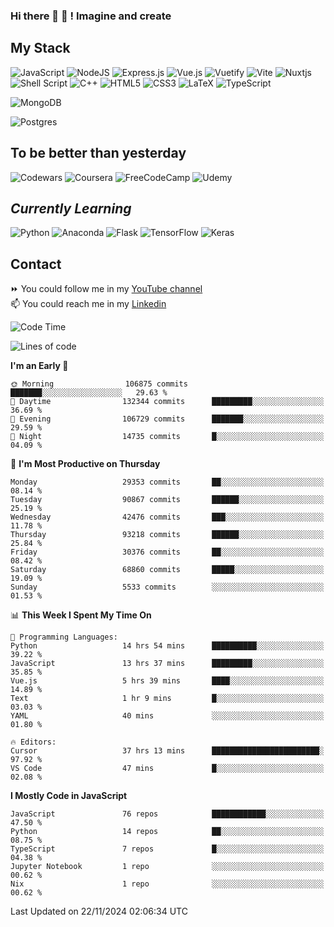 ### Hi there 👋 🤖 ! Imagine and create

## My Stack
![JavaScript](https://img.shields.io/badge/javascript-%23323330.svg?style=for-the-badge&logo=javascript&logoColor=%23F7DF1E) ![NodeJS](https://img.shields.io/badge/node.js-6DA55F?style=for-the-badge&logo=node.js&logoColor=white) <img alt="Express.js" src="https://img.shields.io/badge/express.js%20-%23404d59.svg?&style=for-the-badge"/> ![Vue.js](https://img.shields.io/badge/vuejs-%2335495e.svg?style=for-the-badge&logo=vuedotjs&logoColor=%234FC08D) ![Vuetify](https://img.shields.io/badge/Vuetify-1867C0?style=for-the-badge&logo=vuetify&logoColor=AEDDFF) ![Vite](https://img.shields.io/badge/vite-%23646CFF.svg?style=for-the-badge&logo=vite&logoColor=white) ![Nuxtjs](https://img.shields.io/badge/Nuxt-002E3B?style=for-the-badge&logo=nuxtdotjs&logoColor=#00DC82) ![Shell Script](https://img.shields.io/badge/shell_script-%23121011.svg?style=for-the-badge&logo=gnu-bash&logoColor=white) ![C++](https://img.shields.io/badge/c++-%2300599C.svg?style=for-the-badge&logo=c%2B%2B&logoColor=white) ![HTML5](https://img.shields.io/badge/html5-%23E34F26.svg?style=for-the-badge&logo=html5&logoColor=white) ![CSS3](https://img.shields.io/badge/css3-%231572B6.svg?style=for-the-badge&logo=css3&logoColor=white) ![LaTeX](https://img.shields.io/badge/latex-%23008080.svg?style=for-the-badge&logo=latex&logoColor=white) ![TypeScript](https://img.shields.io/badge/typescript-%23007ACC.svg?style=for-the-badge&logo=typescript&logoColor=white)
<div>
  <img alt="MongoDB" src ="https://img.shields.io/badge/MongoDB-%234ea94b.svg?&style=for-the-badge&logo=mongodb&logoColor=white"/>
  
  ![Postgres](https://img.shields.io/badge/postgres-%23316192.svg?style=for-the-badge&logo=postgresql&logoColor=white)
</div>

## To be better than yesterday
![Codewars](https://img.shields.io/badge/Codewars-B1361E?style=for-the-badge&logo=codewars&logoColor=grey)
  ![Coursera](https://img.shields.io/badge/Coursera-%230056D2.svg?style=for-the-badge&logo=Coursera&logoColor=white)
  ![FreeCodeCamp](https://img.shields.io/badge/Freecodecamp-%23123.svg?&style=for-the-badge&logo=freecodecamp&logoColor=green)
  ![Udemy](https://img.shields.io/badge/Udemy-A435F0?style=for-the-badge&logo=Udemy&logoColor=white)

## *Currently Learning*
![Python](https://img.shields.io/badge/python-3670A0?style=for-the-badge&logo=python&logoColor=ffdd54) ![Anaconda](https://img.shields.io/badge/Anaconda-%2344A833.svg?style=for-the-badge&logo=anaconda&logoColor=white) 
![Flask](https://img.shields.io/badge/flask-%23000.svg?style=for-the-badge&logo=flask&logoColor=white) ![TensorFlow](https://img.shields.io/badge/TensorFlow-%23FF6F00.svg?style=for-the-badge&logo=TensorFlow&logoColor=white) ![Keras](https://img.shields.io/badge/Keras-%23D00000.svg?style=for-the-badge&logo=Keras&logoColor=white)

## Contact
⏩ You could follow me in my <a href="https://www.youtube.com/c/ViktorJimenezF" target="blank">YouTube channel</a>   <br>
📫 You could reach me in my <a href="https://www.linkedin.com/in/victorjuanjimenez/" target="blank">Linkedin</a>  

<!--START_SECTION:waka-->
![Code Time](http://img.shields.io/badge/Code%20Time-2%2C952%20hrs-blue)

![Lines of code](https://img.shields.io/badge/From%20Hello%20World%20I%27ve%20Written-514.4%20million%20lines%20of%20code-blue)

**I'm an Early 🐤** 

```text
🌞 Morning                106875 commits      ███████░░░░░░░░░░░░░░░░░░   29.63 % 
🌆 Daytime                132344 commits      █████████░░░░░░░░░░░░░░░░   36.69 % 
🌃 Evening                106729 commits      ███████░░░░░░░░░░░░░░░░░░   29.59 % 
🌙 Night                  14735 commits       █░░░░░░░░░░░░░░░░░░░░░░░░   04.09 % 
```
📅 **I'm Most Productive on Thursday** 

```text
Monday                   29353 commits       ██░░░░░░░░░░░░░░░░░░░░░░░   08.14 % 
Tuesday                  90867 commits       ██████░░░░░░░░░░░░░░░░░░░   25.19 % 
Wednesday                42476 commits       ███░░░░░░░░░░░░░░░░░░░░░░   11.78 % 
Thursday                 93218 commits       ██████░░░░░░░░░░░░░░░░░░░   25.84 % 
Friday                   30376 commits       ██░░░░░░░░░░░░░░░░░░░░░░░   08.42 % 
Saturday                 68860 commits       █████░░░░░░░░░░░░░░░░░░░░   19.09 % 
Sunday                   5533 commits        ░░░░░░░░░░░░░░░░░░░░░░░░░   01.53 % 
```


📊 **This Week I Spent My Time On** 

```text
💬 Programming Languages: 
Python                   14 hrs 54 mins      ██████████░░░░░░░░░░░░░░░   39.22 % 
JavaScript               13 hrs 37 mins      █████████░░░░░░░░░░░░░░░░   35.85 % 
Vue.js                   5 hrs 39 mins       ████░░░░░░░░░░░░░░░░░░░░░   14.89 % 
Text                     1 hr 9 mins         █░░░░░░░░░░░░░░░░░░░░░░░░   03.03 % 
YAML                     40 mins             ░░░░░░░░░░░░░░░░░░░░░░░░░   01.80 % 

🔥 Editors: 
Cursor                   37 hrs 13 mins      ████████████████████████░   97.92 % 
VS Code                  47 mins             █░░░░░░░░░░░░░░░░░░░░░░░░   02.08 % 
```

**I Mostly Code in JavaScript** 

```text
JavaScript               76 repos            ████████████░░░░░░░░░░░░░   47.50 % 
Python                   14 repos            ██░░░░░░░░░░░░░░░░░░░░░░░   08.75 % 
TypeScript               7 repos             █░░░░░░░░░░░░░░░░░░░░░░░░   04.38 % 
Jupyter Notebook         1 repo              ░░░░░░░░░░░░░░░░░░░░░░░░░   00.62 % 
Nix                      1 repo              ░░░░░░░░░░░░░░░░░░░░░░░░░   00.62 % 
```




 Last Updated on 22/11/2024 02:06:34 UTC
<!--END_SECTION:waka-->

<!--
**ViktorJJF/ViktorJJF** is a ✨ _special_ ✨ repository because its `README.md` (this file) appears on your GitHub profile.



Here are some ideas to get you started:

- 🔭 I’m currently working on ...
- 🌱 I’m currently learning ...
- 👯 I’m looking to collaborate on ...
- 🤔 I’m looking for help with ...
- 💬 Ask me about ...
- 📫 How to reach me: ...
- 😄 Pronouns: ...
- ⚡ Fun fact: ...
-->
